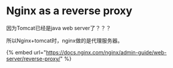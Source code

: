 # Nginx as a reverse proxy

因为Tomcat已经是java web server了？？？

所以Nginx+tomcat时，nginx做的是代理服务器。

{% embed url="https://docs.nginx.com/nginx/admin-guide/web-server/reverse-proxy/" %}

